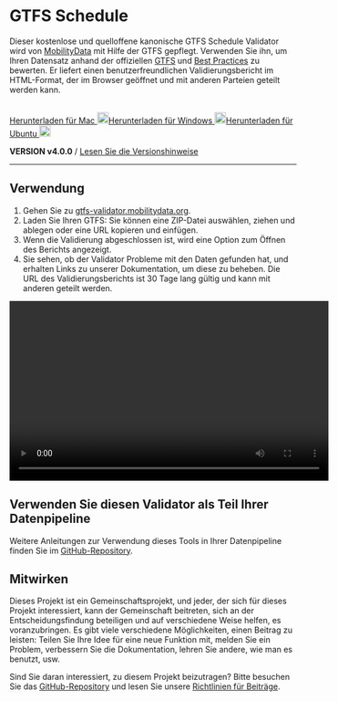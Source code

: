# GTFS Schedule

Dieser kostenlose und quelloffene kanonische GTFS Schedule Validator wird von [MobilityData](https://mobilitydata.org) mit Hilfe der GTFS gepflegt. Verwenden Sie ihn, um Ihren Datensatz anhand der offiziellen [GTFS](reference.md) und [Best Practices](best-practices.md) zu bewerten. Er liefert einen benutzerfreundlichen Validierungsbericht im HTML-Format, der im Browser geöffnet und mit anderen Parteien geteilt werden kann.

<!-- <img class="center" src="../../assets/validator_animation.gif" width="150"> -->

<br/>

<div class="usage-buttons">
   <a class="button" href="https://share.mobilitydata.org/validator-installer-mac">Herunterladen für Mac <img class="icon" src="../../assets/apple.svg" width="20"/></a><a class="button" href="https://share.mobilitydata.org/validator-installer-windows">Herunterladen für Windows <img class="icon" src="../../assets/windows.svg" width="20"/></a><a class="button" href="https://share.mobilitydata.org/validator-installer-ubuntu">Herunterladen für Ubuntu <img class="icon" src="../../assets/ubuntu.svg" width="20"/></a></div>

**VERSION v4.0.0** / [Lesen Sie die Versionshinweise](https://github.com/MobilityData/gtfs-validator/releases/latest)

<hr/>

## Verwendung

<div class="usage">
    <div class="usage-list">
          <div class="usage-list">
        <ol>
            <li>Gehen Sie zu <a href="https://gtfs-validator.mobilitydata.org/">gtfs-validator.mobilitydata.org</a>. </li>
            <li>Laden Sie Ihren GTFS: Sie können eine ZIP-Datei auswählen, ziehen und ablegen oder eine URL kopieren und einfügen.</li>
            <li>Wenn die Validierung abgeschlossen ist, wird eine Option zum Öffnen des Berichts angezeigt.</li>
            <li>Sie sehen, ob der Validator Probleme mit den Daten gefunden hat, und erhalten Links zu unserer Dokumentation, um diese zu beheben. Die URL des Validierungsberichts ist 30 Tage lang gültig und kann mit anderen geteilt werden.</li>
        </ol>
    </div>
    </div>
    <div class="usage-video">
        <video class="center" width="560" height="315" controls="">
            <source src="../../assets/validator_demo_large.mp4" type="video/mp4">
        </source></video>
    </div>
</div>

## Verwenden Sie diesen Validator als Teil Ihrer Datenpipeline

Weitere Anleitungen zur Verwendung dieses Tools in Ihrer Datenpipeline finden Sie im [GitHub-Repository](https://github.com/MobilityData/gtfs-validator).

## Mitwirken

Dieses Projekt ist ein Gemeinschaftsprojekt, und jeder, der sich für dieses Projekt interessiert, kann der Gemeinschaft beitreten, sich an der Entscheidungsfindung beteiligen und auf verschiedene Weise helfen, es voranzubringen. Es gibt viele verschiedene Möglichkeiten, einen Beitrag zu leisten: Teilen Sie Ihre Idee für eine neue Funktion mit, melden Sie ein Problem, verbessern Sie die Dokumentation, lehren Sie andere, wie man es benutzt, usw.

Sind Sie daran interessiert, zu diesem Projekt beizutragen? Bitte besuchen Sie das [GitHub-Repository](https://github.com/MobilityData/gtfs-validator) und lesen Sie unsere [Richtlinien für Beiträge](https://github.com/MobilityData/gtfs-validator/blob/master/docs/CONTRIBUTING.md).
